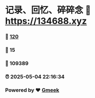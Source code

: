 # 记录、回忆、碎碎念 :link: https://134688.xyz 
### :page_facing_up: [120](https://134688.xyz/tag.html) 
### :speech_balloon: 15 
### :hibiscus: 109389 
### :alarm_clock: 2025-05-04 22:16:34 
### Powered by :heart: [Gmeek](https://github.com/Meekdai/Gmeek)
